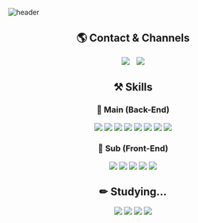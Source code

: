 



![header](https://capsule-render.vercel.app/api?type=waving&color=auto&height=300&section=header&text=Hi!%20I'm%20Minju!&fontSize=90)

<div align="center">
<h2>🌎 Contact & Channels</h2>
<a href="mailto:lmj4323@gmail.com" target="_blank" style="display: inline-block; margin-right: 10px;">
  <img src="https://img.shields.io/badge/Gmail-lmj4323@gmail.com-D14836?style=for-the-badge&logo=Gmail&logoColor=white" />
</a>
<a href="https://www.notion.so/1e2147d3de4480e684c0ecacf5060b50?pvs=4" target="_blank">
  <img src="https://img.shields.io/badge/notion-%23000000.svg?&style=for-the-badge&logo=notion&logoColor=white" />
</a>
</div>

<div align="center">
<h2>⚒ Skills</h2> 

<h3>🌱 Main (Back-End)</h3> 

<img src="https://img.shields.io/badge/Java-007396?style=flat-square&logo=OpenJDK&logoColor=white"/>
<img src="https://img.shields.io/badge/JavaScript-F7DF1E?style=flat-square&logo=JavaScript&logoColor=black"/>
<img src="https://img.shields.io/badge/Spring_Framework-6DB33F?style=flat-square&logo=Spring&logoColor=white"/>
<img src="https://img.shields.io/badge/Spring_Boot-6DB33F?style=flat-square&logo=SpringBoot&logoColor=white"/>
<img src="https://img.shields.io/badge/jQuery-0769AD?style=flat-square&logo=jQuery&logoColor=white"/>
<img src="https://img.shields.io/badge/JSTL-ff69b4?style=flat-square"/>
<img src="https://img.shields.io/badge/Eclipse_IDE-2C2255?style=flat-square&logo=Eclipse&logoColor=white"/>
<img src="https://img.shields.io/badge/VS_Code-007ACC?style=flat-square&logo=VisualStudioCode&logoColor=white"/>

<h3>🌱 Sub (Front-End)</h3>

<img src="https://img.shields.io/badge/AJAX-4A90E2?style=flat-square"/>
<img src="https://img.shields.io/badge/CSS3-1572B6?style=flat-square&logo=CSS3&logoColor=white"/>
<img src="https://img.shields.io/badge/Tiles-005577?style=flat-square"/>
<img src="https://img.shields.io/badge/JSP-0074a2?style=flat-square"/>
<img src="https://img.shields.io/badge/HTML5-E34F26?style=flat-square&logo=HTML5&logoColor=white"/>

<h2>✏ Studying...</h2>
<img src="https://img.shields.io/badge/Thymeleaf-005F0F?style=flat-square&logo=Thymeleaf&logoColor=white"/>
<img src="https://img.shields.io/badge/JPA-59666C?style=flat-square"/>
<img src="https://img.shields.io/badge/Node.js-339933?style=flat-square&logo=Node.js&logoColor=white"/>
<img src="https://img.shields.io/badge/IntelliJ_IDEA-000000?style=flat-square&logo=IntelliJ-IDEA&logoColor=white"/>
</div>

